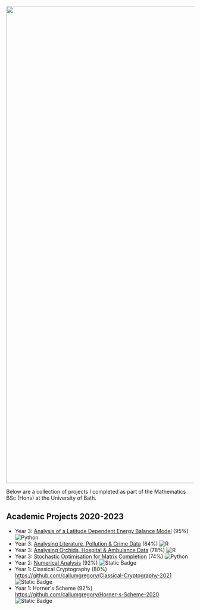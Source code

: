 <img src="https://github.com/callumgregory/callumgregory/assets/139076366/46257324-5831-4c96-86a0-b15d10d42c19" width="1280"/>

Below are a collection of projects I completed as part of the Mathematics BSc (Hons) at the University of Bath. 

## Academic Projects 2020-2023
- Year 3: [Analysis of a Latitude Dependent Energy Balance Model](https://github.com/callumgregory/Analysis-of-a-Latitude-Dependent-Energy-Balance-Model) (95%) ![Python](https://img.shields.io/badge/Python-3670A0?style=flat&logo=python&logoColor=ffdd54)
- Year 3: [Analysing Literature, Pollution & Crime Data](https://github.com/callumgregory/Analysing-Literature-Pollution-and-Crime-Data) (84%) ![R](https://img.shields.io/badge/R-%23276DC3.svg?style=flat&logo=r&logoColor=white)
- Year 3: [Analysing Orchids, Hospital & Ambulance Data](https://github.com/callumgregory/Analysing-Orchids-Hospital-Ambulance-Data) (78%) ![R](https://img.shields.io/badge/R-%23276DC3.svg?style=flat&logo=r&logoColor=white)
- Year 3: [Stochastic Optimisation for Matrix Completion](https://github.com/callumgregory/Stochastic-Optimisation-for-Matrix-Completion) (74%) ![Python](https://img.shields.io/badge/Python-3670A0?style=flat&logo=python&logoColor=ffdd54)
- Year 2: [Numerical Analysis](https://github.com/callumgregory/Numerical-Analysis-2021) (92%) ![Static Badge](https://img.shields.io/badge/MATLAB-blue)
- Year 1: Classical Cryptography (80%) https://github.com/callumgregory/Classical-Cryptography-2021 ![Static Badge](https://img.shields.io/badge/MATLAB-blue)
- Year 1: Horner's Scheme (92%) https://github.com/callumgregory/Horner-s-Scheme-2020 ![Static Badge](https://img.shields.io/badge/MATLAB-blue)

<!---
callumgregory/callumgregory is a ✨ special ✨ repository because its `README.md` (this file) appears on your GitHub profile.
You can click the Preview link to take a look at your changes.
--->

